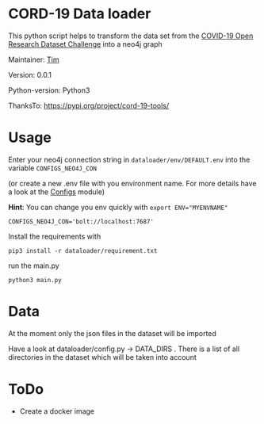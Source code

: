 # CORD-19 Data loader

This python script helps to transform the data set from the [COVID-19 Open Research Dataset Challenge](https://www.kaggle.com/allen-institute-for-ai/CORD-19-research-challenge/data)
into a neo4j graph

Maintainer: [Tim](https://github.com/motey)

Version: 0.0.1

Python-version: Python3

ThanksTo: https://pypi.org/project/cord-19-tools/

# Usage

Enter your neo4j connection string in `dataloader/env/DEFAULT.env` into the variable `CONFIGS_NEO4J_CON`

(or create a new .env file with you environment name. For more details have a look at the [Configs](https://git.connect.dzd-ev.de/dzdtools/pythonmodules/tree/master/Configs) module)

**Hint**: You can change you env quickly with `export ENV="MYENVNAME"`

```
CONFIGS_NEO4J_CON='bolt://localhost:7687'
```

Install the requirements with

`pip3 install -r dataloader/requirement.txt`

run the main.py

`python3 main.py`

# Data

At the moment only the json files in the dataset will be imported

Have a look at dataloader/config.py -> DATA_DIRS . There is a list of all directories in the dataset which will be taken into account

# ToDo

- Create a docker image
